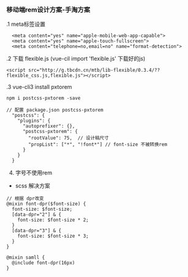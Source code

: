### 移动端rem设计方案-手淘方案
.1 meta标签设置  
```
  <meta content="yes" name="apple-mobile-web-app-capable">
  <meta content="yes" name="apple-touch-fullscreen">
  <meta content="telephone=no,email=no" name="format-detection">
```
.2 下载 flexible.js (vue-cil import 'flexible.js' 下载好的js)
```
<script src="http://g.tbcdn.cn/mtb/lib-flexible/0.3.4/??flexible_css.js,flexible.js"></script>
```
.3 vue-cli3 install pxtorem   
```
npm i postcss-pxtorem -save
```
```
// 配置 package.json postcss-pxtorem 
  "postcss": {
    "plugins": {
      "autoprefixer": {},
      "postcss-pxtorem": {
        "rootValue": 75,  // 设计稿尺寸
        "propList": ["*", "!font*"] // font-size 不被转换rem
      }
    }
  }
```
4. 字号不使用rem   
+ scss 解决方案
```
// 根据 dpr改变
@mixin font-dpr($font-size) {
  font-size: $font-size;
  [data-dpr="2"] & {
    font-size: $font-size * 2;
  }
  [data-dpr="3"] & {
    font-size: $font-size * 3;
  }
}

@mixin samll {
  @include font-dpr(16px)
}
```